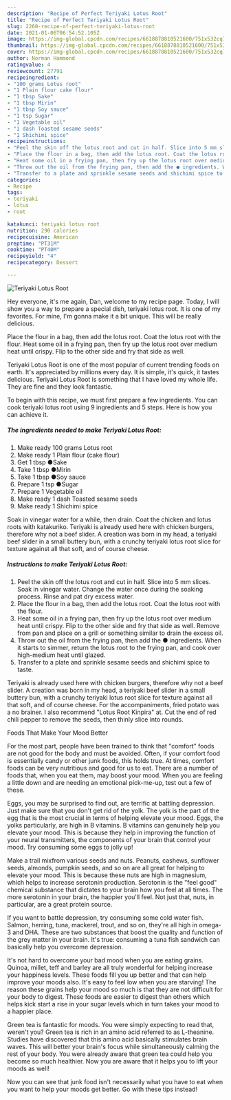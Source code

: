 ```yaml
---
description: "Recipe of Perfect Teriyaki Lotus Root"
title: "Recipe of Perfect Teriyaki Lotus Root"
slug: 2260-recipe-of-perfect-teriyaki-lotus-root
date: 2021-01-06T06:54:52.105Z
image: https://img-global.cpcdn.com/recipes/6618878810521600/751x532cq70/teriyaki-lotus-root-recipe-main-photo.jpg
thumbnail: https://img-global.cpcdn.com/recipes/6618878810521600/751x532cq70/teriyaki-lotus-root-recipe-main-photo.jpg
cover: https://img-global.cpcdn.com/recipes/6618878810521600/751x532cq70/teriyaki-lotus-root-recipe-main-photo.jpg
author: Norman Hammond
ratingvalue: 4
reviewcount: 27791
recipeingredient:
- "100 grams Lotus root"
- "1 Plain flour cake flour"
- "1 tbsp Sake"
- "1 tbsp Mirin"
- "1 tbsp Soy sauce"
- "1 tsp Sugar"
- "1 Vegetable oil"
- "1 dash Toasted sesame seeds"
- "1 Shichimi spice"
recipeinstructions:
- "Peel the skin off the lotus root and cut in half. Slice into 5 mm slices. Soak in vinegar water. Change the water once during the soaking process. Rinse and pat dry excess water."
- "Place the flour in a bag, then add the lotus root. Coat the lotus root with the flour."
- "Heat some oil in a frying pan, then fry up the lotus root over medium heat until crispy. Flip to the other side and fry that side as well. Remove from pan and place on a grill or something similar to drain the excess oil."
- "Throw out the oil from the frying pan, then add the ● ingredients. When it starts to simmer, return the lotus root to the frying pan, and cook over high-medium heat until glazed."
- "Transfer to a plate and sprinkle sesame seeds and shichimi spice to taste."
categories:
- Recipe
tags:
- teriyaki
- lotus
- root

katakunci: teriyaki lotus root 
nutrition: 290 calories
recipecuisine: American
preptime: "PT31M"
cooktime: "PT40M"
recipeyield: "4"
recipecategory: Dessert

---
```



![Teriyaki Lotus Root](https://img-global.cpcdn.com/recipes/6618878810521600/751x532cq70/teriyaki-lotus-root-recipe-main-photo.jpg)

Hey everyone, it's me again, Dan, welcome to my recipe page. Today, I will show you a way to prepare a special dish, teriyaki lotus root. It is one of my favorites. For mine, I'm gonna make it a bit unique. This will be really delicious.

Place the flour in a bag, then add the lotus root. Coat the lotus root with the flour. Heat some oil in a frying pan, then fry up the lotus root over medium heat until crispy. Flip to the other side and fry that side as well.

Teriyaki Lotus Root is one of the most popular of current trending foods on earth. It's appreciated by millions every day. It is simple, it's quick, it tastes delicious. Teriyaki Lotus Root is something that I have loved my whole life. They are fine and they look fantastic.


To begin with this recipe, we must first prepare a few ingredients. You can cook teriyaki lotus root using 9 ingredients and 5 steps. Here is how you can achieve it.

<!--inarticleads1-->

##### The ingredients needed to make Teriyaki Lotus Root:

1. Make ready 100 grams Lotus root
1. Make ready 1 Plain flour (cake flour)
1. Get 1 tbsp ●Sake
1. Take 1 tbsp ●Mirin
1. Take 1 tbsp ●Soy sauce
1. Prepare 1 tsp ●Sugar
1. Prepare 1 Vegetable oil
1. Make ready 1 dash Toasted sesame seeds
1. Make ready 1 Shichimi spice


Soak in vinegar water for a while, then drain. Coat the chicken and lotus roots with katakuriko. Teriyaki is already used here with chicken burgers, therefore why not a beef slider. A creation was born in my head, a teriyaki beef slider in a small buttery bun, with a crunchy teriyaki lotus root slice for texture against all that soft, and of course cheese. 

<!--inarticleads2-->

##### Instructions to make Teriyaki Lotus Root:

1. Peel the skin off the lotus root and cut in half. Slice into 5 mm slices. Soak in vinegar water. Change the water once during the soaking process. Rinse and pat dry excess water.
1. Place the flour in a bag, then add the lotus root. Coat the lotus root with the flour.
1. Heat some oil in a frying pan, then fry up the lotus root over medium heat until crispy. Flip to the other side and fry that side as well. Remove from pan and place on a grill or something similar to drain the excess oil.
1. Throw out the oil from the frying pan, then add the ● ingredients. When it starts to simmer, return the lotus root to the frying pan, and cook over high-medium heat until glazed.
1. Transfer to a plate and sprinkle sesame seeds and shichimi spice to taste.


Teriyaki is already used here with chicken burgers, therefore why not a beef slider. A creation was born in my head, a teriyaki beef slider in a small buttery bun, with a crunchy teriyaki lotus root slice for texture against all that soft, and of course cheese. For the accompaniments, fried potato was a no brainer. I also recommend &#34;Lotus Root Kinpira&#34; at. Cut the end of red chili pepper to remove the seeds, then thinly slice into rounds. 

Foods That Make Your Mood Better


For the most part, people have been trained to think that "comfort" foods are not good for the body and must be avoided. Often, if your comfort food is essentially candy or other junk foods, this holds true. At times, comfort foods can be very nutritious and good for us to eat. There are a number of foods that, when you eat them, may boost your mood. When you are feeling a little down and are needing an emotional pick-me-up, test out a few of these.

Eggs, you may be surprised to find out, are terrific at battling depression. Just make sure that you don't get rid of the yolk. The yolk is the part of the egg that is the most crucial in terms of helping elevate your mood. Eggs, the yolks particularly, are high in B vitamins. B vitamins can genuinely help you elevate your mood. This is because they help in improving the function of your neural transmitters, the components of your brain that control your mood. Try consuming some eggs to jolly up!

Make a trail mixfrom various seeds and nuts. Peanuts, cashews, sunflower seeds, almonds, pumpkin seeds, and so on are all great for helping to elevate your mood. This is because these nuts are high in magnesium, which helps to increase serotonin production. Serotonin is the "feel good" chemical substance that dictates to your brain how you feel at all times. The more serotonin in your brain, the happier you'll feel. Not just that, nuts, in particular, are a great protein source.

If you want to battle depression, try consuming some cold water fish. Salmon, herring, tuna, mackerel, trout, and so on, they're all high in omega-3 and DHA. These are two substances that boost the quality and function of the grey matter in your brain. It's true: consuming a tuna fish sandwich can basically help you overcome depression. 

It's not hard to overcome your bad mood when you are eating grains. Quinoa, millet, teff and barley are all truly wonderful for helping increase your happiness levels. These foods fill you up better and that can help improve your moods also. It's easy to feel low when you are starving! The reason these grains help your mood so much is that they are not difficult for your body to digest. These foods are easier to digest than others which helps kick start a rise in your sugar levels which in turn takes your mood to a happier place.

Green tea is fantastic for moods. You were simply expecting to read that, weren't you? Green tea is rich in an amino acid referred to as L-theanine. Studies have discovered that this amino acid basically stimulates brain waves. This will better your brain's focus while simultaneously calming the rest of your body. You were already aware that green tea could help you become so much healthier. Now you are aware that it helps you to lift your moods as well!

Now you can see that junk food isn't necessarily what you have to eat when you want to help your moods get better. Go  with  these tips  instead!

